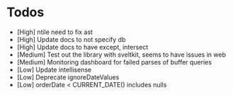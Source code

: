 # Todos

-   [High] ntile need to fix ast
-   [High] Update docs to not specify db
-   [High] Update docs to have except, intersect
-   [Medium] Test out the library with sveltkit, seems to have issues in web
-   [Medium] Monitoring dashboard for failed parses of buffer queries
-   [Low] Update intellisense
-   [Low] Deprecate ignoreDateValues
-   [Low] orderDate < CURRENT_DATE() includes nulls
